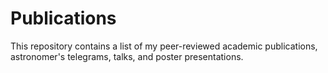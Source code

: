 # Publications
This repository contains a list of my peer-reviewed academic publications, astronomer's telegrams, talks, and poster presentations.
